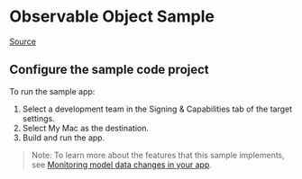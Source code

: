 # Observable Object Sample

[Source](https://developer.apple.com/documentation/swiftui/monitoring-model-data-changes-in-your-app)

## Configure the sample code project

To run the sample app:

1. Select a development team in the Signing & Capabilities tab of the target
settings.
2. Select My Mac as the destination.
3. Build and run the app.

> Note: To learn more about the features that this sample implements, see
[Monitoring model data changes in your app](https://developer.apple.com/documentation/swiftui/Monitoring-model-data-changes-in-your-app).
